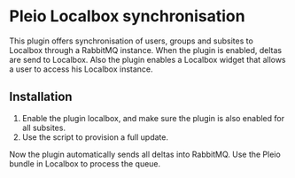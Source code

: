 Pleio Localbox synchronisation
==============================
This plugin offers synchronisation of users, groups and subsites to Localbox through a RabbitMQ instance. When the plugin is enabled, deltas are send to Localbox. Also the plugin enables a Localbox widget that allows a user to access his Localbox instance.

Installation
------------
1. Enable the plugin localbox, and make sure the plugin is also enabled for all subsites.
2. Use the script to provision a full update.

Now the plugin automatically sends all deltas into RabbitMQ. Use the Pleio bundle in Localbox to process the queue.

